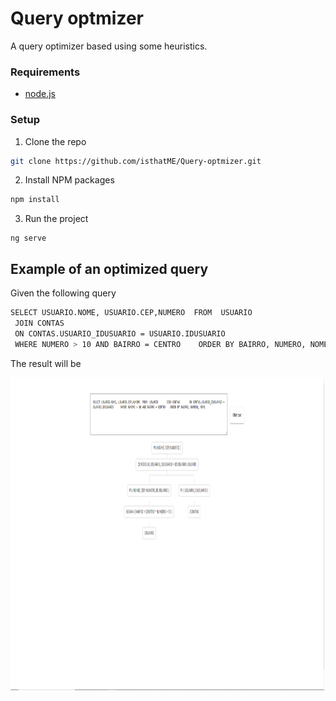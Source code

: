 # Query optmizer

A query optimizer based using some heuristics.

### Requirements

* [node.js](https://nodejs.org/en/download/)


### Setup


1. Clone the repo
```sh
git clone https://github.com/isthatME/Query-optmizer.git
```
2. Install NPM packages
```sh
npm install
```
3. Run the project
```JS
ng serve
```

## Example of an optimized query

Given the following query
```sh
SELECT USUARIO.NOME, USUARIO.CEP,NUMERO  FROM  USUARIO  
 JOIN CONTAS       
 ON CONTAS.USUARIO_IDUSUARIO = USUARIO.IDUSUARIO      
 WHERE NUMERO > 10 AND BAIRRO = CENTRO    ORDER BY BAIRRO, NUMERO, NOME
```
The result will be

<img height=500 width=1000 src="https://github.com/isthatME/Query-optmizer/blob/master/src/assets/example.png"/>


